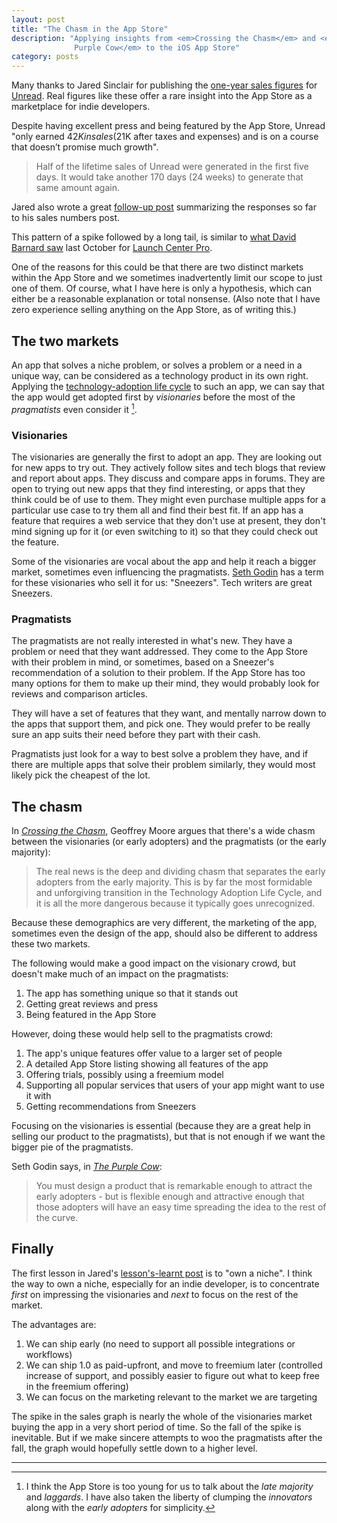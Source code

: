 ```yaml
---
layout: post
title: "The Chasm in the App Store"
description: "Applying insights from <em>Crossing the Chasm</em> and <em>The
              Purple Cow</em> to the iOS App Store"
category: posts
---
```


Many thanks to Jared Sinclair for publishing the [one-year sales
figures][unread_stats] for [Unread][unread-app]. Real figures like these
offer a rare insight into the App Store as a marketplace for indie
developers.

Despite having excellent press and being featured by the App Store,
Unread "only earned $42K in sales ($21K after taxes and expenses) and is
on a course that doesn’t promise much growth".

> Half of the lifetime sales of Unread were generated in the first five
> days. It would take another 170 days (24 weeks) to generate that same
> amount again.

Jared also wrote a great [follow-up post][5_hard_lessons] summarizing
the responses so far to his sales numbers post.

This pattern of a spike followed by a long tail, is similar to [what
David Barnard saw][launch_center_pro_stats] last October for [Launch
Center Pro][launch_center_pro_app].

One of the reasons for this could be that there are two distinct markets
within the App Store and we sometimes inadvertently limit our scope to
just one of them. Of course, what I have here is only a hypothesis,
which can either be a reasonable explanation or total nonsense. (Also
note that I have zero experience selling anything on the App Store, as
of writing this.)

[unread_stats]: http://blog.jaredsinclair.com/post/93118460565/a-candid-look-at-unreads-first-year
    "A Candid Look at Unread’s First Year"
[5_hard_lessons]: http://blog.jaredsinclair.com/post/93784230655/five-hard-lessons-learned-from-unread
    "Five Hard Lessons Learned from Unread"
[unread-app]: https://itunes.apple.com/us/app/unread-an-rss-reader/id754143884?mt=8
    "Unread on the App Store"
[launch_center_pro_stats]: https://twitter.com/drbarnard/status/391270010645409792
[launch_center_pro_app]: http://contrast.co/launch-center-pro/

## The two markets

An app that solves a niche problem, or solves a problem or a need in a
unique way, can be considered as a technology product in its own right.
Applying the [technology-adoption life cycle][tech_adoption_lifecycle]
to such an app, we can say that the app would get adopted first by
_visionaries_ before the most of the _pragmatists_ even consider it [^1].

### Visionaries

The visionaries are generally the first to adopt an app. They are
looking out for new apps to try out. They actively follow sites and tech
blogs that review and report about apps. They discuss and compare apps
in forums. They are open to trying out new apps that they find
interesting, or apps that they think could be of use to them. They might
even purchase multiple apps for a particular use case to try them all
and find their best fit. If an app has a feature that requires a web
service that they don't use at present, they don't mind signing up for
it (or even switching to it) so that they could check out the feature.

Some of the visionaries are vocal about the app and help it reach a
bigger market, sometimes even influencing the pragmatists. [Seth Godin]
has a term for these visionaries who sell it for us: "Sneezers". Tech
writers are great Sneezers.

### Pragmatists

The pragmatists are not really interested in what's new. They have a
problem or need that they want addressed. They come to the App Store
with their problem in mind, or sometimes, based on a Sneezer's
recommendation of a solution to their problem. If the App Store has too
many options for them to make up their mind, they would probably look
for reviews and comparison articles.

They will have a set of features that they want, and mentally narrow
down to the apps that support them, and pick one. They would prefer to
be really sure an app suits their need before they part with their cash.

Pragmatists just look for a way to best solve a problem they have, and
if there are multiple apps that solve their problem similarly, they
would most likely pick the cheapest of the lot.

[tech_adoption_lifecycle]: http://en.wikipedia.org/wiki/Technology_adoption_lifecycle

## The chasm

In [_Crossing the Chasm_][chasm_book], Geoffrey Moore argues that
there's a wide chasm between the visionaries (or early adopters) and the
pragmatists (or the early majority):

> The real news is the deep and dividing chasm that separates the early
> adopters from the early majority. This is by far the most formidable and
> unforgiving transition in the Technology Adoption Life Cycle, and it is
> all the more dangerous because it typically goes unrecognized.

Because these demographics are very different, the marketing of the app,
sometimes even the design of the app, should also be different to
address these two markets.

The following would make a good impact on the visionary crowd,
but doesn't make much of an impact on the pragmatists:

1. The app has something unique so that it stands out
2. Getting great reviews and press
3. Being featured in the App Store

However, doing these would help sell to the pragmatists crowd:

1. The app's unique features offer value to a larger set of people
2. A detailed App Store listing showing all features of the app
3. Offering trials, possibly using a freemium model
4. Supporting all popular services that users of your app might
   want to use it with
5. Getting recommendations from Sneezers

Focusing on the visionaries is essential (because they are a great help
in selling our product to the pragmatists), but that is not enough if we
want the bigger pie of the pragmatists.

Seth Godin says, in [_The Purple Cow_][purple_cow_book]:

> You must design a product that is remarkable enough to attract the
> early adopters - but is flexible enough and attractive enough that those
> adopters will have an easy time spreading the idea to the rest of the
> curve.

## Finally

The first lesson in Jared's [lesson's-learnt post][5_hard_lessons] is to
"own a niche". I think the way to own a niche, especially for an indie
developer, is to concentrate _first_ on impressing the visionaries
and _next_ to focus on the rest of the market.

The advantages are:

1. We can ship early (no need to support all possible integrations or workflows)
2. We can ship 1.0 as paid-upfront, and move to freemium later
   (controlled increase of support, and possibly easier to figure out
   what to keep free in the freemium offering)
3. We can focus on the marketing relevant to the market we are targeting

The spike in the sales graph is nearly the whole of the visionaries
market buying the app in a very short period of time. So the fall of the
spike is inevitable. But if we make sincere attempts to woo the
pragmatists after the fall, the graph would hopefully settle down to a
higher level.

[Seth Godin]: http://www.sethgodin.com/
[chasm_book]: http://en.wikipedia.org/wiki/Crossing_the_Chasm
[purple_cow_book]: http://www.sethgodin.com/purple/

---

[^1]: I think the App Store is too young for us to talk about the _late
      majority_ and _laggards_. I have also taken the liberty of
      clumping the _innovators_ along with the _early adopters_ for
      simplicity.
